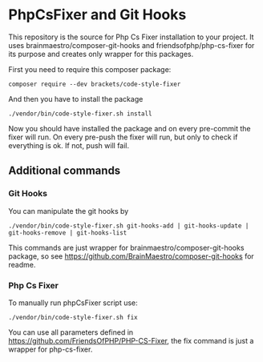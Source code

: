 # PhpCsFixer and Git Hooks

This repository is the source for Php Cs Fixer installation to your project. It uses brainmaestro/composer-git-hooks and friendsofphp/php-cs-fixer for its purpose and creates only wrapper for this packages.

First you need to require this composer package: 

```
composer require --dev brackets/code-style-fixer
```

And then you have to install the package

```
./vendor/bin/code-style-fixer.sh install
```

Now you should have installed the package and on every pre-commit the fixer will run. On every pre-push the fixer will run, but only to check if everything is ok. If not, push will fail.

## Additional commands

### Git Hooks

You can manipulate the git hooks by
 
```
./vendor/bin/code-style-fixer.sh git-hooks-add | git-hooks-update | git-hooks-remove | git-hooks-list
```

This commands are just wrapper for brainmaestro/composer-git-hooks package, so see https://github.com/BrainMaestro/composer-git-hooks for readme.

### Php Cs Fixer

To manually run phpCsFixer script use: 

```
./vendor/bin/code-style-fixer.sh fix
```

You can use all parameters defined in https://github.com/FriendsOfPHP/PHP-CS-Fixer, the fix command is just a wrapper for php-cs-fixer.